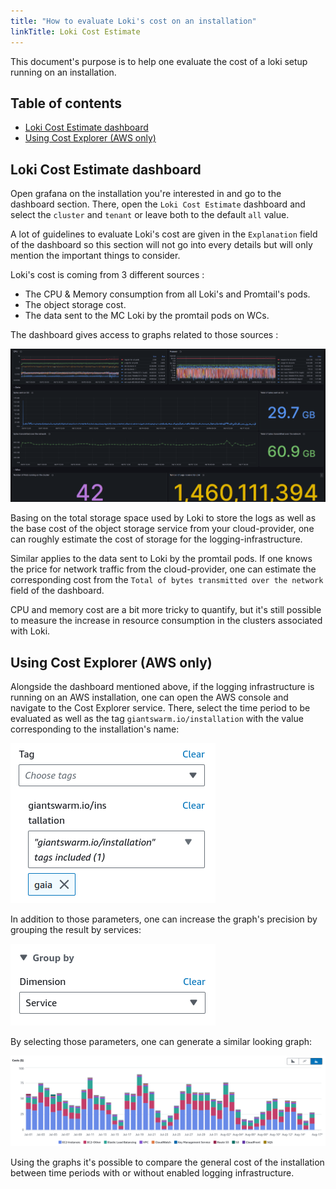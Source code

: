 ```yaml
---
title: "How to evaluate Loki's cost on an installation"
linkTitle: Loki Cost Estimate
---
```


This document's purpose is to help one evaluate the cost of a loki setup running on an installation.

## Table of contents

* [Loki Cost Estimate dashboard](#loki-cost-estimate-dashboard)
* [Using Cost Explorer (AWS only)](#using-cost-explorer-aws-only)

## Loki Cost Estimate dashboard

Open grafana on the installation you're interested in and go to the dashboard section. There, open the `Loki Cost Estimate` dashboard and select the `cluster` and `tenant` or leave both to the default `all` value.

A lot of guidelines to evaluate Loki's cost are given in the `Explanation` field of the dashboard so this section will not go into every details but will only mention the important things to consider.

Loki's cost is coming from 3 different sources :

* The CPU & Memory consumption from all Loki's and Promtail's pods.
* The object storage cost.
* The data sent to the MC Loki by the promtail pods on WCs.

The dashboard gives access to graphs related to those sources :

![loki-cost-dashboard-screenshot](images/loki-cost-dashboard.png)

Basing on the total storage space used by Loki to store the logs as well as the base cost of the object storage service from your cloud-provider, one can roughly estimate the cost of storage for the logging-infrastructure.

Similar applies to the data sent to Loki by the promtail pods. If one knows the price for network traffic from the cloud-provider, one can estimate the corresponding cost from the `Total of bytes transmitted over the network` field of the dashboard.

CPU and memory cost are a bit more tricky to quantify, but it's still possible to measure the increase in resource consumption in the clusters associated with Loki.

## Using Cost Explorer (AWS only)

Alongside the dashboard mentioned above, if the logging infrastructure is running on an AWS installation, one can open the AWS console and navigate to the Cost Explorer service. There, select the time period to be evaluated as well as the tag `giantswarm.io/installation` with the value corresponding to the installation's name:

![cost-explorer-tag](images/cost-explorer-tag.png)

In addition to those parameters, one can increase the graph's precision by grouping the result by services:

![cost-explorer-service](images/cost-explorer-group-by.png)

By selecting those parameters, one can generate a similar looking graph:

![cost-explorer](images/aws-cost-explorer.png)

Using the graphs it's possible to compare the general cost of the installation between time periods with or without enabled logging infrastructure.
